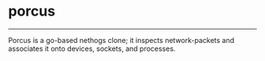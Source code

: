 
# porcus
---

Porcus is a go-based nethogs clone; it inspects network-packets and associates it onto devices, sockets, and processes.
